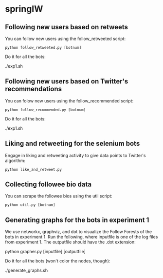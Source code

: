 # springIW


## Following new users based on retweets

You can follow new users using the follow_retweeted script:

    python follow_retweeted.py [botnum]

Do it for all the bots:

   ./exp1.sh




## Following new users based on Twitter's recommendations

You can folow new users using the follow_recommended script:

    python follow_recommended.py [botnum]

Do it for all the bots:

   ./exp1.sh




## Liking and retweeting for the selenium bots

Engage in liking and retweeting activity to give data points to Twitter's algorithm:

    python like_and_retweet.py




## Collecting followee bio data

You can scrape the followee bios using the util script:
    
    python util.py [botnum]
    


## Generating graphs for the bots in experiment 1

We use networkx, graphviz, and dot to visualize the Follow Forests of the bots in experiment 1. Run the following, where inputfile is one of the log files from experiment 1. The outputfile should have the .dot extension:

   python grapher.py [inputfile] [outputfile]

Do it for all the bots (won't color the nodes, though):

   ./generate_graphs.sh